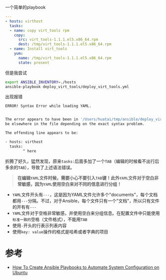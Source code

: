 
一个简单的playbook

```yaml
---
- hosts: virthost
  tasks:
  - name: copy virt_tools rpm
    copy:
      src: virt_tools-1.1.1.el5.x86_64.rpm
      dest: /tmp/virt_tools-1.1.1.el5.x86_64.rpm
  - name: Install virt_tools
    yum:
      name: /tmp/virt_tools-1.1.1.el5.x86_64.rpm
      state: present
```

但是我尝试

```bash
export ANSIBLE_INVENTORY=./hosts
ansible-playbook deploy_virt_tools/deploy_virt_tools.yml
```

出现报错

```bash
ERROR! Syntax Error while loading YAML.


The error appears to have been in '/Users/huatai/tmp/ansible/deploy_virt_tools/deploy_virt_tools.yml': line 2, column 9, but may
be elsewhere in the file depending on the exact syntax problem.

The offending line appears to be:

- hosts: virthost
  tasks:
        ^ here
```

折腾了好久，猛然发现，原来`tasks:`后面多加了一个`TAB`（编辑的时候看不出行后多余的`TAB`），导致了上述语法错误。

> **在编辑`YAML`文件时候，需要小心不要引入`TAB`键！此外`YAML`文件对于空白非常敏感，因为`YAML`使用空白来对不同的信息进行分组！**

* `YAML`文件开头有`---`，这是因为YAML文件允许多个"documents"，每个文档都用`---`分隔。不过，对于Ansible，每个文件只有一个"文档"，所以只有文件的开有有`---`
* `YAML`文件对于空格非常敏感，并使用空白来分组信息。在配置文件中只能使用`标准一致的`空格（文件格式），不能用`TAB`
* 使用`-`开头的行表示列表内容
* 使用`key: value`操作的格式是哈希或者字典的项目

# 参考

* [How To Create Ansible Playbooks to Automate System Configuration on Ubuntu](https://www.digitalocean.com/community/tutorials/how-to-create-ansible-playbooks-to-automate-system-configuration-on-ubuntu)